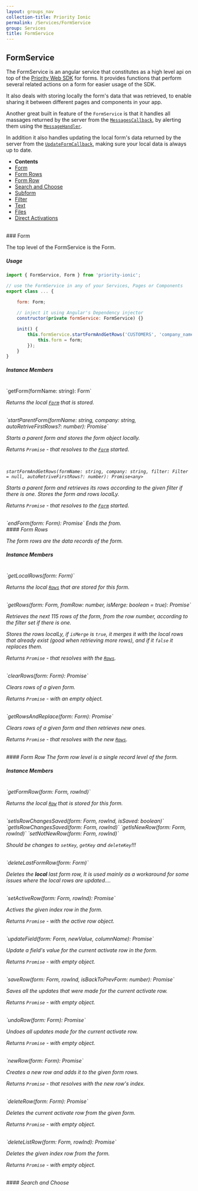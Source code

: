 ```yaml
---
layout: groups_nav
collection-title: Priority Ionic
permalink: /Services/FormService
group: Services
title: FormService
---
```


## FormService
The FormService is an angular service that constitutes as a high level api on top of the [Priority Web SDK](/api) for forms. It provides functions that perform several related actions on a form for easier usage of the SDK. 

It also deals with storing locally the form's data that was retrieved, to enable sharing it between different pages and components in your app.

Another great built in feature of the `FormService` is that it handles all massages returned by the server from the [`MessagesCallback`](/api/global/#MessagesCallback), by alerting them using the [`MessageHandler`](/priority-ionic/Handlers/#MessageHandler).

In addition it also handles updating the local form's data returned by the server from the [`UpdateFormCallback`](/api/global/#UpdateFormCallback), making sure your local data is always up to date.

- **Contents**
- [Form](#Form)
- [Form Rows](#Form_Rows)
- [Form Row](#Form_Row)
- [Search and Choose](#Search_and_Choose)
- [Subform](#Subform)
- [Filter](#Filter)
- [Text](#Text)
- [Files](#Files)
- [Direct Activations](#Direct_Activations)

<br/>
<a name="Form"></a>
### Form

The top level of the FormService is the Form.

##### Usage

```js
import { FormService, Form } from 'priority-ionic';

// use the FormService in any of your Services, Pages or Components
export class ... {
	
	form: Form;

	// inject it using Angular's Dependency injector
	constructor(private formService: FormService) {}

	init() {
		this.formService.startFormAndGetRows('CUSTOMERS', 'company_name').then((form: Form) => {
			this.form = form;
		});
	}
}
```

##### Instance Members

<br/>
`getForm(formName: string): Form`

<i class="arrow"/>Returns the local [`Form`](/priority-ionic/Entities/#Form) that is stored.


<br/>
`startParentForm(formName: string, company: string, autoRetriveFirstRows?: number): Promise<From>`

Starts a parent form and stores the form object locally.

<i class="arrow"/>Returns `Promise` - that resolves to the [`Form`](/priority-ionic/Entities/#Form) started.

<br/>

`startFormAndGetRows(formName: string, company: string, filter: Filter = null, autoRetriveFirstRows?: number): Promise<any>`

Starts a parent form and retrieves its rows according to the given filter if there is one. Stores the form and rows localLy.

<i class="arrow"/>Returns `Promise` - that resolves to the [`Form`](/priority-ionic/Entities/#Form) started.

<br/>
`endForm(form: Form): Promise<any>`
Ends the from.


<br/>
<a name="Form_Rows"></a>
#### Form Rows

The form rows are the data records of the form.

<!-- ##### Usage

```js

``` -->

##### Instance Members 

<br/>
`getLocalRows(form: Form)`

<i class="arrow"/>Returns the local [`Rows`](/priority-ionic/Entities/#Row) that are stored for this form.

<br/>
`getRows(form: Form, fromRow: number, isMerge: boolean = true): Promise<any>`

Retrieves the next 115 rows of the form, from the row number, according to the filter set if there is one.

Stores the rows localLy, if `isMerge` is `true`, it merges it with the local rows that already exist (good when retrieving more rows), and if it `false` it replaces them.

<i class="arrow"/> Returns `Promise` - that resolves with the [`Rows`](/priority-ionic/Entities/#Row).

<br/>
`clearRows(form: Form): Promise<any>`

Clears rows of a given form.

<i class="arrow"/> Returns `Promise` - with an empty object.

<br/>
`getRowsAndReplace(form: Form): Promise<any>`

Clears rows of a given form and then retrieves new ones.

<i class="arrow"/> Returns `Promise` - that resolves with the new [`Rows`](/priority-ionic/Entities/#Row).

<br/>
<a name="Form_Row"></a>
#### Form Row
The form row level is a single record level of the form.

<!-- ##### Usage

```js

``` -->

##### Instance Members 

<br/>
`getFormRow(form: Form, rowInd)`

<i class="arrow"/>Returns the local [`Row`](/priority-ionic/Entities/#Row) that is stored for this form.

<br/>
`setIsRowChangesSaved(form: Form, rowInd, isSaved: boolean)`
`getIsRowChangesSaved(form: Form, rowInd)`
`getIsNewRow(form: Form, rowInd)`
`setNotNewRow(form: Form, rowInd)`

Should be changes to `setKey`, `getKey` and `deleteKey`!!!

<br/>
`deleteLastFormRow(form: Form)`

Deletes the **local** last form row, It is used mainly as a workaround for some issues where the local rows are updated....

<br/>
`setActiveRow(form: Form, rowInd): Promise<any>`

Actives the given index row in the form.

<i class="arrow"/> Returns `Promise` - with the active row object.

<br/>
`updateField(form: Form, newValue, columnName): Promise<any>`

Update a field's value for the *current activate* row in the form.

<i class="arrow"/> Returns `Promise` - with empty object.

<br/>
`saveRow(form: Form, rowInd, isBackToPrevForm: number): Promise<any>`

Saves all the updates that were made for the *current activate* row.

<i class="arrow"/> Returns `Promise` - with empty object.

<br/>
`undoRow(form: Form): Promise<any>`

Undoes all updates made for the current activate row.

<i class="arrow"/> Returns `Promise` - with empty object.

<br/>
`newRow(form: Form): Promise<any>`

Creates a new row and adds it to the given form rows.

<i class="arrow"/> Returns `Promise` - that resolves with the new row's index.

<br/>
`deleteRow(form: Form): Promise<any>`

Deletes the *current activate* row from the given form.

<i class="arrow"/> Returns `Promise` - with empty object.

<br/>
`deleteListRow(form: Form, rowInd): Promise<any>`

Deletes the given index row from the form.

<i class="arrow"/> Returns `Promise` - with empty object.

<br/>
<a name="Search_and_Choose"></a>
#### Search and Choose
<!-- ##### Usage

```js

``` -->

##### Instance Members 

<br/>
`openSearchOrChoose(form: Form, colName, fieldVal): Promise<any>`

Opens a Search or a Choose list for a field according to the `colName` given.

The Search or a Choose will open on the *current activate* row.

If there is a value in the field the returned list will contain results matching this value.

**Note**: A different `fieldVal` than the current value in the field will cause an update to the field's value.


<i class="arrow"/> Returns a `Promise` that resolves to a [SearchResult](/priority-ionic/Entities/#SearchResult) object.

<br/>
search(form: Form, value: string): Promise<any>

Performs a search on the opened Search list according to the given `value`.

<i class="arrow"/> Returns a `Promise` with the search results.

<br/>
<a name="Subform"></a>
#### SubForm
<!-- ##### Usage

```js

``` -->

##### Instance Members 

<br/>
`startSubform(parentForm: Form, subformName: string, onWarnings = null): Promise<Form>`

Starts 'subformName' subForm of the `parentForm`.

<i class="arrow"/> Returns a `Promise` with the subform's [Form](/priority-ionic/Entities/#Form) object.

<br/>
`startSubFormAndGetRows(parentForm: Form, subformName, onWarnings = null): Promise<Form>`

Starts 'subformName' subForm and retrieves its rows.

<i class="arrow"/> Returns a `Promise` with the subform's [Form](/priority-ionic/Entities/#Form) object including the retrived rows.

<br/>
`getOneSubForm(parentForm: Form, subformNames: string[], index: number, subforms, resolve, reject): Promise<{[key: string]: Form}>`

Starts multiple subforms (of the same parent form), retrieves their rows.
For each subform it Starts the subform, gets its rows, and then ends the subform.
Used by the getSubForms function.
Retrieves the parentForm obj and an array of the subformNames to start. the index param should be `0`, the subforms object should be initialized with an empty object `{}`. The resolve and reject functions should be sent from the wrapper function.

<i class="arrow"/> Returns a `Promise` with a subforms object. Each subform has it's name as the key and it's [Form](/priority-ionic/Entities/#Form) object including the retrieved rows as the value.

<br />
`getSubForms(form: Form, subformNames: string[], rowInd): Promise<{[key: string]: Form}>`

Retrieve multiple subform rows (of the same parent form).

<i class="arrow"/> Returns a `Promise` with a subforms object. Each subform has it's name as the key and it's [Form](/priority-ionic/Entities/#Form) object including the retrieved rows as the value.


<br />
/** Starts the wanted subform and sets the activeRow to the given index. */
`setActiveSubformRow(parentForm: Form, subformName, rowInd): Promise<Form>`

Starts the given subform and sets the activeRow to the given index.

<i class="arrow"/> Returns a `Promise` with the subform's [Form](/priority-ionic/Entities/#Form) object.

<br/>
`addSubformRow(parentForm: Form, subformName): Promise<number>`

Starts the given subform and creates a new row.

<i class="arrow"/> Returns a `Promise` with the new row's index.

<br/>
`deleteSubformListRow(parentForm: Form, subformName, rowInd): Promise<any>`

Deletes the subform row according to the given row index.
Starts the subform, set the row to be active, deletes the row and ends the subform.

<i class="arrow"/> Returns a `Promise` with an empty object.

<br/>
<a name="Filter"></a>
#### Filter
<!-- ##### Usage

```js

``` -->

##### Instance Members 

<br/>
`buildSearchFilter(form: Form, columnNames: string[], search: string)`

Builds a filter for a search string according to the column names.

<i class="arrow"/> Returns a `Promise` with the [Filter](/priority-ionic/Entities/#Filter) object.

/** Sets a filter on the form for a search string **/
<br/>
`setFilter(form: Form, columnNames: string[], search: string): Promise<any>`

Sets a filter on the form for a search string according to the column names.
Then gets the form rows according to the filter.
If the string is an empty string, it clears the current filter in the form.

<i class="arrow"/> Returns a `Promise` with the retrieved rows.

<br/>
`clearSearchFilter(form: Form): Promise<any>`

Clears the active search filter for the given form.

<i class="arrow"/> Returns a `Promise` with an empty object.

<br/>
`setSearchFilter(form: Form, filter: Filter)`

Sets search filter for rows retrieval for the given form.

<i class="arrow"/> Returns a `Promise` with an empty object.

<br/>
<a name="Text"></a>
#### Text
<!-- ##### Usage

```js

``` -->

##### Instance Members 

<br/>
`saveText(form: Form, text, addTextFlag? = 1, signatureFlag? = 1): Promise<any>`

Saves text to a text form.
By default adds the text to the existing text with a signature.
These could be defined with the addTextFlag and signatureFlag params.

<i class="arrow"/> Returns a `Promise` with an empty object.

<br/>
<a name="Files"></a>
#### Files
<!-- ##### Usage

```js

``` -->

##### Instance Members 

<br/>
`uploadFile(form: Form, file): Observable<FileUploadResult>`

Uploads a single file (from javascript FileList object, returned from HTML5 file input) .

<i class="arrow"/> Returns an `Observable` that results to the [FileUploadResult](/api/form/#FileUploadResult).

<br/>
`uploadImage(form: Form, imageData: string, type: string): Observable<FileUploadResult>`

Uploads an image as data-url, receives the data and its type.

<i class="arrow"/> Returns an `Observable` that results to the [FileUploadResult](/api/form/#FileUploadResult).

<br/>
`cancelUpload(form: Form)`

Cancels file or image upload.

<br/>
`getFileUrl(form: Form, currentSrc): string`

Gets a relative path of an attachment in the priority-system and returns its full path.

<i class="arrow"/> Returns a `string` with the file's full path.

<br/>
<a name="Direct_Activations"></a>
#### Direct Activations
<!-- ##### Usage

```js

``` -->

##### Instance Members 

<br/>
`executeDirectActivation(form: Form, activationName: string, type: string): Promise<any>`

Executes a direct activation for the form according to the given 'activationName'.

<i class="arrow"/> Returns a `Promise` with an empty object.

<br/>
<br/>